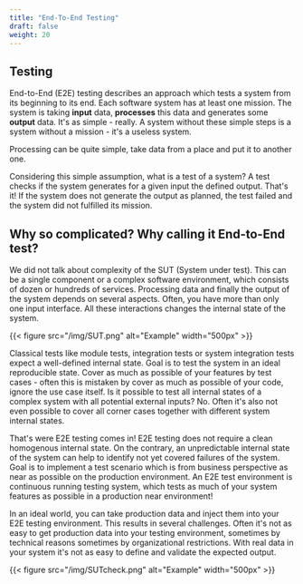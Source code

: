 ```yaml
---
title: "End-To-End Testing"
draft: false
weight: 20
---
```


## Testing 
End-to-End (E2E) testing describes an approach which tests a system from its beginning to its end.
Each software system has at least one mission. The system is taking **input** data, **processes** this data and generates some **output** data. It's as simple - really. A system without these simple steps is a system without a mission - it's a useless system. 

Processing can be quite simple, take data from a place and put it to another one.

Considering this simple assumption, what is a test of a system? A test checks if the system generates for a given input the defined output. That's it! If the system does not generate the output as planned, the test failed and the system did not fulfilled its mission.

## Why so complicated? Why calling it End-to-End test? 
We did not talk about complexity of the SUT (System under test). This can be a single component or a complex software environment, which consists of dozen or hundreds of services. 
Processing data and finally the output of the system depends on several aspects. Often, you have more than only one input interface. 
All these interactions changes the internal state of the system. 

{{< figure src="/img/SUT.png" alt="Example" width="500px" >}}

Classical tests like module tests, integration tests or system integration tests expect a well-defined internal state. Goal is to test the system in an ideal reproducible state. 
Cover as much as possible of your features by test cases - often this is mistaken by cover as much as possible of your code, ignore the use case itself. 
Is it possible to test all internal states of a complex system with all potential external inputs? No. Often it's also not even possible to cover all corner cases together with different system internal states.

That's were E2E testing comes in! E2E testing does not require a clean homogenous internal state. 
On the contrary, an unpredictable internal state of the system can help to identify not yet covered failures of the system. 
Goal is to implement a test scenario which is from business perspective as near as possible on the production environment. 
An E2E test environment is continuous running testing system, which tests as much of your system features as possible in a production near environment! 

In an ideal world, you can take production data and inject them into your E2E testing environment. This results in several challenges. 
Often it's not as easy to get production data into your testing environment, sometimes by technical reasons sometimes by organizational restrictions.
With real data in your system it's not as easy to define and validate the expected output. 

{{< figure src="/img/SUTcheck.png" alt="Example" width="500px" >}}


 

